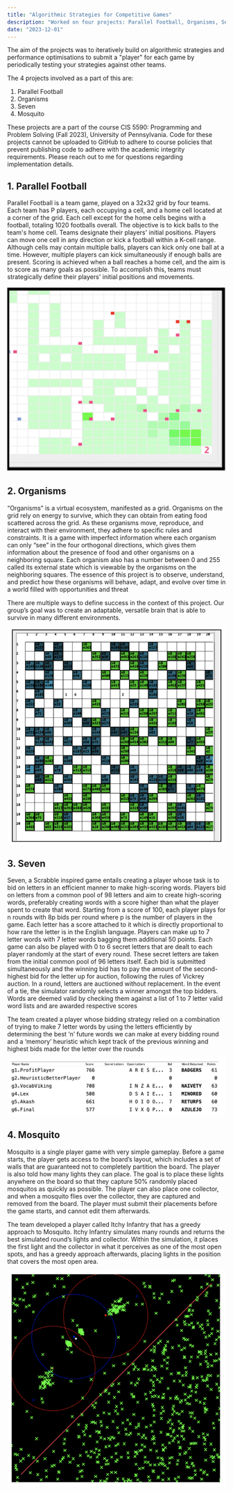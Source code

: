 ```yaml
---
title: "Algorithmic Strategies for Competitive Games"
description: "Worked on four projects: Parallel Football, Organisms, Seven, and Mosquito. The projects involved building algorithmic strategies and performance optimizations to create a 'player' for each game and testing strategies against other teams"
date: "2023-12-01"
---
```


The aim of the projects was to iteratively build on algorithmic strategies and performance optimisations to submit a "player" for each game by periodically testing your strategies against other teams.

The 4 projects involved as a part of this are:
1. Parallel Football
2. Organisms
3. Seven
4. Mosquito

These projects are a part of the course CIS 5590: Programming and Problem Solving (Fall 2023), University of Pennsylvania. Code for these projects cannot be uploaded to GitHub to adhere to course policies that prevent publishing code to adhere with the academic integrity requirements. Please reach out to me for questions regarding implementation details.

## 1. Parallel Football

Parallel Football is a team game, played on a 32x32 grid by four teams. Each team has P players, each occupying a cell, and a home cell located at a corner of the grid. Each cell except for the home cells begins with a football, totaling 1020 footballs overall. The objective is to kick balls to the team's home cell. Teams designate their players' initial positions. Players can move one cell in any direction or kick a football within a K-cell range. Although cells may contain multiple balls, players can kick only one ball at a time. However, multiple players can kick simultaneously if enough balls are present. Scoring is achieved when a ball reaches a home cell, and the aim is to score as many goals as possible. To accomplish this, teams must strategically define their players' initial positions and movements.

![Game Board Screenshot](parallel_football.png)

## 2. Organisms

“Organisms” is a virtual ecosystem, manifested as a grid. Organisms on the grid rely on energy to survive, which they can obtain from eating food scattered across the grid. As these organisms move, reproduce, and interact with their environment, they adhere to specific rules and constraints. It is a game with imperfect information where each organism can only “see” in the four orthogonal directions, which gives them information about the presence of food and other organisms on a neighboring square. Each organism also has a number between 0 and 255 called its external state which is viewable by the organisms on the neighboring squares. The essence of this project is to observe, understand, and predict how these organisms will behave, adapt, and evolve over time in a world filled with opportunities and threat

There are multiple ways to define success in the context of this project. Our group’s goal was to create an adaptable, versatile brain that is able to survive in many different environments.

![Game Board Screenshot](organisms.png)

## 3. Seven

Seven, a Scrabble inspired game entails creating a player whose task is to bid on letters in an efficient manner to make high-scoring words. Players bid on letters from a common pool of 98 letters and aim to create high-scoring words, preferably creating words with a score higher than what the player spent to create that word. Starting from a score of 100, each player plays for n rounds with 8p bids per round where p is the number of players in the game. Each letter has a score attached to it which is directly proportional to how rare the letter is in the English language. Players can make up to 7 letter words with 7 letter words bagging them additional 50 points. Each game can also be played with 0 to 6 secret letters that are dealt to each player randomly at the start of every round. These secret letters are taken from the initial common pool of 96 letters itself. Each bid is submitted simultaneously and the winning bid has to pay the amount of the second-highest bid for the letter up for auction, following the rules of Vickrey auction. In a round, letters are auctioned without replacement. In the event of a tie, the simulator randomly selects a winner amongst the top bidders. Words are deemed valid by checking them against a list of 1 to 7 letter valid word lists and are awarded respective scores

The team created a player whose bidding strategy relied on a combination of trying to make 7 letter words by using the letters efficiently by determining the best ‘n’ future words we can make at every bidding round and a ‘memory’ heuristic which kept track of the previous winning and highest bids made for the letter over the rounds

![Game Board Screenshot](seven.png)

## 4. Mosquito

Mosquito is a single player game with very simple gameplay. Before a game starts, the player gets access to the board’s layout, which includes a set of walls that are guaranteed not to completely partition the board. The player is also told how many lights they can place. The goal is to place these lights anywhere on the board so that they capture 50% randomly placed mosquitos as quickly as possible. The player can also place one collector, and when a mosquito flies over the collector, they are captured and removed from the board. The player must submit their placements before the game starts, and cannot edit them afterwards. 

The team developed a player called Itchy Infantry that has a greedy approach to Mosquito. Itchy Infantry simulates many rounds and returns the best simulated round’s lights and collector. Within the simulation, it places the first light and the collector in what it perceives as one of the most open spots, and has a greedy approach afterwards, placing lights in the position that covers the most open area.

![Game Board Screenshot](mosquito.png)